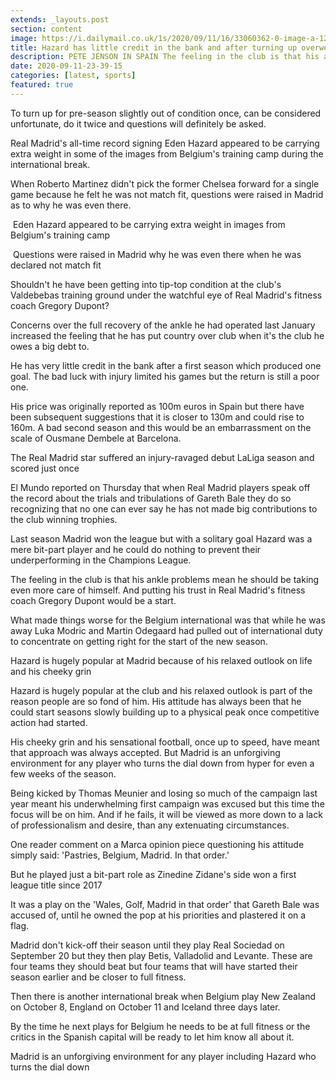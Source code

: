 ```yaml
---
extends: _layouts.post
section: content
image: https://i.dailymail.co.uk/1s/2020/09/11/16/33060362-0-image-a-122_1599836517135.jpg 
title: Hazard has little credit in the bank and after turning up overweight the focus will be on him 
description: PETE JENSON IN SPAIN The feeling in the club is that his ankle problems mean he should be taking even more care of himself and putting his trust in Real Madrids fitness coach Gregory Dupont. 
date: 2020-09-11-23-39-15 
categories: [latest, sports] 
featured: true 
--- 
```

To turn up for pre-season slightly out of condition once, can be considered unfortunate, do it twice and questions will definitely be asked.

Real Madrid's all-time record signing Eden Hazard appeared to be carrying extra weight in some of the images from Belgium's training camp during the international break.

When Roberto Martinez didn't pick the former Chelsea forward for a single game because he felt he was not match fit, questions were raised in Madrid as to why he was even there. 

 Eden Hazard appeared to be carrying extra weight in images from Belgium's training camp

 Questions were raised in Madrid why he was even there when he was declared not match fit

Shouldn't he have been getting into tip-top condition at the club's Valdebebas training ground under the watchful eye of Real Madrid's fitness coach Gregory Dupont?

Concerns over the full recovery of the ankle he had operated last January increased the feeling that he has put country over club when it's the club he owes a big debt to.

He has very little credit in the bank after a first season which produced one goal. The bad luck with injury limited his games but the return is still a poor one.

His price was originally reported as 100m euros in Spain but there have been subsequent suggestions that it is closer to 130m and could rise to 160m. A bad second season and this would be an embarrassment on the scale of Ousmane Dembele at Barcelona.

The Real Madrid star suffered an injury-ravaged debut LaLiga season and scored just once

El Mundo reported on Thursday that when Real Madrid players speak off the record about the trials and tribulations of Gareth Bale they do so recognizing that no one can ever say he has not made big contributions to the club winning trophies.

Last season Madrid won the league but with a solitary goal Hazard was a mere bit-part player and he could do nothing to prevent their underperforming in the Champions League.

The feeling in the club is that his ankle problems mean he should be taking even more care of himself. And putting his trust in Real Madrid's fitness coach Gregory Dupont would be a start.

What made things worse for the Belgium international was that while he was away Luka Modric and Martin Odegaard had pulled out of international duty to concentrate on getting right for the start of the new season.

Hazard is hugely popular at Madrid because of his relaxed outlook on life and his cheeky grin

Hazard is hugely popular at the club and his relaxed outlook is part of the reason people are so fond of him. His attitude has always been that he could start seasons slowly building up to a physical peak once competitive action had started.

His cheeky grin and his sensational football, once up to speed, have meant that approach was always accepted. But Madrid is an unforgiving environment for any player who turns the dial down from hyper for even a few weeks of the season.

Being kicked by Thomas Meunier and losing so much of the campaign last year meant his underwhelming first campaign was excused but this time the focus will be on him. And if he fails, it will be viewed as more down to a lack of professionalism and desire, than any extenuating circumstances.

One reader comment on a Marca opinion piece questioning his attitude simply said: 'Pastries, Belgium, Madrid. In that order.'

But he played just a bit-part role as Zinedine Zidane's side won a first league title since 2017 

It was a play on the 'Wales, Golf, Madrid in that order' that Gareth Bale was accused of, until he owned the pop at his priorities and plastered it on a flag.

Madrid don't kick-off their season until they play Real Sociedad on September 20 but they then play Betis, Valladolid and Levante. These are four teams they should beat but four teams that will have started their season earlier and be closer to full fitness.

Then there is another international break when Belgium play New Zealand on October 8, England on October 11 and Iceland three days later.

By the time he next plays for Belgium he needs to be at full fitness or the critics in the Spanish capital will be ready to let him know all about it.

Madrid is an unforgiving environment for any player including Hazard who turns the dial down

